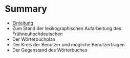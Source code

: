 # Summary

* [Einleitung](README.md)
* Zum Stand der lexikographischen Aufarbeitung des Frühneuhochdeutschen
* Der Wörterbuchplan
* Der Kreis der Benutzer und mögliche Benutzerfragen
* Der Gegenstand des Wörterbuches


